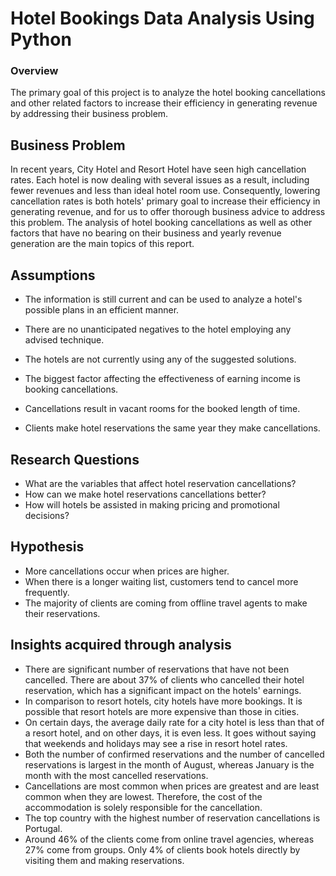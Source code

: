 # Hotel Bookings Data Analysis Using Python

### Overview

The primary goal of this project is to analyze the hotel booking cancellations and other related factors to increase their efficiency in generating revenue by addressing their business problem. 

## Business Problem

In recent years, City Hotel and Resort Hotel have seen high cancellation rates. Each hotel is now dealing with several issues as a result, including fewer revenues and less than ideal hotel room use. Consequently, lowering cancellation rates is both hotels' primary goal to increase their efficiency in generating revenue, and for us to offer thorough business advice to address this problem. The analysis of hotel booking cancellations as well as other factors that have no bearing on their business and yearly revenue generation are the main topics of this report.

## Assumptions

+ The information is still current and can be used to analyze a hotel's possible plans in an efficient manner.

+ There are no unanticipated negatives to the hotel employing any advised technique.

+ The hotels are not currently using any of the suggested solutions.

+ The biggest factor affecting the effectiveness of earning income is booking cancellations.

+ Cancellations result in vacant rooms for the booked length of time.

+ Clients make hotel reservations the same year they make cancellations.

## Research Questions

+ What are the variables that affect hotel reservation cancellations?
+ How can we make hotel reservations cancellations better?
+ How will hotels be assisted in making pricing and promotional decisions?

## Hypothesis

+ More cancellations occur when prices are higher.
+ When there is a longer waiting list, customers tend to cancel more frequently.
+ The majority of clients are coming from offline travel agents to make their reservations.

## Insights acquired through analysis

+ There are significant number of reservations that have not been cancelled. There are about 37% of clients who cancelled their hotel reservation, which has a significant impact on the hotels' earnings.
+ In comparison to resort hotels, city hotels have more bookings. It is possible that resort hotels are more expensive than those in cities.
+ On certain days, the average daily rate for a city hotel is less than that of a resort hotel, and on other days, it is even less. It goes without saying that weekends and holidays may see a rise in resort hotel rates.
+ Both the number of confirmed reservations and the number of cancelled reservations is largest in the month of August, whereas January is the month with the most cancelled reservations.
+ Cancellations are most common when prices are greatest and are least common when they are lowest. Therefore, the cost of the accommodation is solely responsible for the cancellation.
+ The top country with the highest number of reservation cancellations is Portugal.
+ Around 46% of the clients come from online travel agencies, whereas 27% come from groups. Only 4% of clients book hotels directly by visiting them and making reservations.
  



